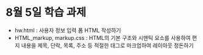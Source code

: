# 8월 5일 학습 과제
- hw.html : 사용자 정보 입력 폼 HTML 작성하기
- HTML_markup, markup.css : HTML의 기본 구조와 시맨틱 요소를 사용하여 편지 내용을 제목, 단락, 목록, 주소 등 적절한 태그로 마크업하여 레이아웃 정돈하기
